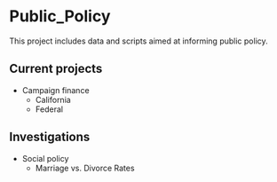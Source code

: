 
# Public_Policy

This project includes data and scripts aimed at informing public policy.

## Current projects

* Campaign finance
	+ California
	+ Federal

## Investigations

* Social policy
	+ Marriage vs. Divorce Rates